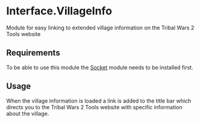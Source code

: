 # Interface.VillageInfo

Module for easy linking to extended village information on the Tribal Wars 2 Tools website

## Requirements

To be able to use this module the [Socket][socket] module needs to be installed first.

## Usage

When the village information is loaded a link is added to the title bar which directs you to the Tribal Wars 2 Tools website with specific information about the village.

[socket]: https://github.com/Crusima/Network.Socket
